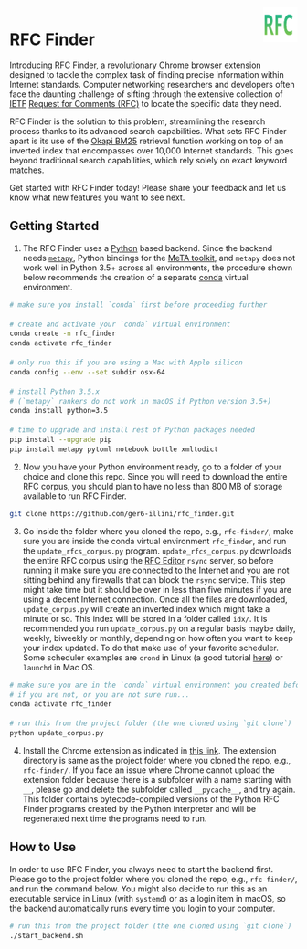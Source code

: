 <img src="images/icon.svg/" alt="RFC Finder logo" title="RFC Finder" align="right" height="60" />

# RFC Finder

Introducing RFC Finder, a revolutionary Chrome browser extension designed to tackle the complex task of finding precise information within Internet standards. Computer networking researchers and developers often face the daunting challenge of sifting through the extensive collection of [IETF](https://en.wikipedia.org/wiki/Internet_Engineering_Task_Force) [Request for Comments (RFC)](https://en.wikipedia.org/wiki/Request_for_Comments) to locate the specific data they need.

RFC Finder is the solution to this problem, streamlining the research process thanks to its advanced search capabilities. What sets RFC Finder apart is its use of the [Okapi BM25](https://en.wikipedia.org/wiki/Okapi_BM25) retrieval function working on top of an inverted index that encompasses over 10,000 Internet standards. This goes beyond traditional search capabilities, which rely solely on exact keyword matches.

Get started with RFC Finder today! Please share your feedback and let us know what new features you want to see next.

## Getting Started

1. The RFC Finder uses a [Python](https://www.python.org/) based backend. Since the backend needs [`metapy`](https://github.com/meta-toolkit/metapy), Python bindings for the [MeTA toolkit](https://meta-toolkit.org/), and `metapy` does not work well in Python 3.5+ across all environments, the procedure shown below recommends the creation of a separate [conda](https://conda.io/) virtual environment.

```bash
# make sure you install `conda` first before proceeding further

# create and activate your `conda` virtual environment
conda create -n rfc_finder
conda activate rfc_finder

# only run this if you are using a Mac with Apple silicon
conda config --env --set subdir osx-64

# install Python 3.5.x
# (`metapy` rankers do not work in macOS if Python version 3.5+)
conda install python=3.5

# time to upgrade and install rest of Python packages needed
pip install --upgrade pip
pip install metapy pytoml notebook bottle xmltodict
```

2. Now you have your Python environment ready, go to a folder of your choice and clone this repo. Since you will need to download the entire RFC corpus, you should plan to have no less than 800 MB of storage available to run RFC Finder.

```bash
git clone https://github.com/ger6-illini/rfc_finder.git
```

3. Go inside the folder where you cloned the repo, e.g., `rfc-finder/`, make sure you are inside the conda virtual environment `rfc_finder`, and run the `update_rfcs_corpus.py` program. `update_rfcs_corpus.py` downloads the entire RFC corpus using the [RFC Editor](https://www.rfc-editor.org/) `rsync` server, so before running it make sure you are connected to the Internet and you are not sitting behind any firewalls that can block the `rsync` service. This step might take time but it should be over in less than five minutes if you are using a decent Internet connection. Once all the files are downloaded, `update_corpus.py` will create an inverted index which might take a minute or so. This index will be stored in a folder called `idx/`. It is recommended you run `update_corpus.py` on a regular basis maybe daily, weekly, biweekly or monthly, depending on how often you want to keep your index updated. To do that make use of your favorite scheduler. Some scheduler examples are `crond` in Linux (a good tutorial [here](https://ostechnix.com/a-beginners-guide-to-cron-jobs/)) or `launchd` in Mac OS.

```bash
# make sure you are in the `conda` virtual environment you created before
# if you are not, or you are not sure run...
conda activate rfc_finder

# run this from the project folder (the one cloned using `git clone`)
python update_corpus.py
```

4. Install the Chrome extension as indicated in [this link](https://developer.chrome.com/docs/extensions/mv3/getstarted/development-basics/#load-unpacked). The extension directory is same as the project folder where you cloned the repo, e.g., `rfc-finder/`. If you face an issue where Chrome cannot upload the extension folder because there is a subfolder with a name starting with `__`, please go and delete the subfolder called `__pycache__`, and try again. This folder contains bytecode-compiled versions of the Python RFC Finder programs created by the Python interpreter and will be regenerated next time the programs need to run.

## How to Use

In order to use RFC Finder, you always need to start the backend first. Please go to the project folder where you cloned the repo, e.g., `rfc-finder/`, and run the command below. You might also decide to run this as an executable service in Linux (with `systemd`) or as a login item in macOS, so the backend automatically runs every time you login to your computer.

```bash
# run this from the project folder (the one cloned using `git clone`)
./start_backend.sh
```

